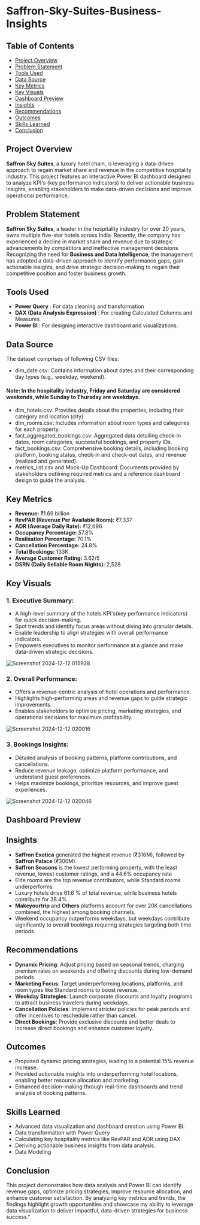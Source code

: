 # Saffron-Sky-Suites-Business-Insights

## Table of Contents
- [Project Overview](#project-overview)
- [Problem Statement](#problem-statement)
- [Tools Used](#tools-used)
- [Data Source](#data-source)
- [Key Metrics](#key-metrics)
- [Key Visuals](#key-visuals)
- [Dashboard Preview](#dashboard-preview)
- [Insights](#insights)
- [Recommendations](#recommendations)
- [Outcomes](#outcomes)
- [Skills Learned](#skills-learned)
- [Conclusion](#conclusion)

## Project Overview 
**Saffron Sky Suites**, a luxury hotel chain, is leveraging a data-driven approach to regain market share and revenue in the competitive hospitality industry. This project features an interactive Power BI dashboard designed to analyze KPI's (key performance indicators) to deliver actionable business insights, enabling stakeholders to make data-driven decisions and improve operational performance.

## Problem Statement 
**Saffron Sky Suites**, a leader in the hospitality industry for over 20 years, owns multiple five-star hotels across India. Recently, the company has experienced a decline in market share and revenue due to strategic advancements by competitors and ineffective management decisions. Recognizing the need for **Business and Data Intelligence**, the management has adopted a data-driven approach to identify performance gaps, gain actionable insights, and drive strategic decision-making to regain their competitive position and foster business growth.

## Tools Used 
- **Power Query** : For data cleaning and transformation
- **DAX (Data Analysis Expression)** : For creating Calculated Columns and Measures
- **Power BI** : For designing interactive dashboard and visualizations.

## Data Source 
The dataset comprises of following CSV files: 
- dim_date.csv: Contains information about dates and their corresponding day types (e.g., weekday, weekend).
 #### **Note**: In the hospitality industry, **Friday and Saturday** are considered **weekends**, while **Sunday to Thursday** are **weekdays**.
- dim_hotels.csv: Provides details about the properties, including their category and location (city).
- dim_rooms.csv: Includes information about room types and categories for each property.
- fact_aggregated_bookings.csv: Aggregated data detailing check-in dates, room categories, successful bookings, and property IDs.
- fact_bookings.csv: Comprehensive booking details, including booking platform, booking status, check-in and check-out dates, and revenue (realized and generated). 
- metrics_list.csv and Mock-Up Dashboard: Documents provided by stakeholders outlining required metrics and a reference dashboard design to guide the analysis.

## Key Metrics 
- **Revenue:** ₹1.69 billion  
- **RevPAR (Revenue Per Available Room):** ₹7,337  
- **ADR (Average Daily Rate):** ₹12,696  
- **Occupancy Percentage:** 57.8%  
- **Realisation Percentage:** 70.1%  
- **Cancellation Percentage:** 24.8%  
- **Total Bookings:** 133K  
- **Average Customer Rating:** 3.62/5
- **DSRN (Daily Sellable Room Nights):** 2,528

## Key Visuals 
### 1. **Executive Summary:**
- A high-level summary of the hotels KPI's(key performance indicators) for quick decision-making.
- Spot trends and identify focus areas without diving into granular details. 
- Enable leadership to align strategies with overall performance indicators.
- Empowers executives to monitor performance at a glance and make data-driven strategic decisions.

![Screenshot 2024-12-12 015928](https://github.com/user-attachments/assets/e1e8c367-e8f8-4838-9721-e767bc9a6f5d)

### 2. **Overall Performance:**
- Offers a revenue-centric analysis of hotel operations and performance.
- Highlights high-performing areas and revenue gaps to guide strategic improvements.
- Enables stakeholders to optimize pricing, marketing strategies, and operational decisions for maximum profitability.

![Screenshot 2024-12-12 020016](https://github.com/user-attachments/assets/44a41cde-38bc-4db8-a4b3-78f4888b710a)

### 3. **Bookings Insights:**
- Detailed analysis of booking patterns, platform contributions, and cancellations.
- Reduce revenue leakage, optimize platform performance, and understand guest preferences.
- Helps maximize bookings, prioritize resources, and improve guest experiences.

![Screenshot 2024-12-12 020046](https://github.com/user-attachments/assets/4951c705-6bd7-45a3-a617-8e15b0ba43ac)

## Dashboard Preview

## Insights 
- **Saffron Exotica** generated the highest revenue (₹316M), followed by **Saffron Palace** (₹300M).  
- **Saffron Seasons** is the lowest performing property, with the least revenue, lowest customer ratings, and a 44.6% occupancy rate 
- Elite rooms are the top revenue contributors, while Standard rooms underperforms.
- Luxury hotels drive 61.6 % of total revenue, while business hotels contribute for 38.4% .
- **Makeyourtrip** and **Others** platforms account for over 20K cancellations combined, the highest among booking channels.  
- Weekend occupancy outperforms weekdays, but weekdays contribute significantly to overall bookings requiring strategies targeting both time periods.

## Recommendations
- **Dynamic Pricing**: Adjust pricing based on seasonal trends, charging premium rates on weekends and offering discounts during low-demand periods.
- **Marketing Focus**: Target underperforming locations, platforms, and room types like Standard rooms to boost revenue.
- **Weekday Strategies**: Launch corporate discounts and loyalty programs to attract business travelers during weekdays.
- **Cancellation Policies**: Implement stricter policies for peak periods and offer incentives to reschedule rather than cancel.
- **Direct Bookings**: Provide exclusive discounts and better deals to increase direct bookings and enhance customer loyalty.

## Outcomes
- Proposed dynamic pricing strategies, leading to a potential 15% revenue increase.  
- Provided actionable insights into underperforming hotel locations, enabling better resource allocation and marketing.
- Enhanced decision-making through real-time dashboards and trend analysis of booking patterns.

## Skills Learned 
- Advanced data visualization and dashboard creation using Power BI.
- Data transformation with Power Query 
- Calculating key hospitality metrics like RevPAR and ADR using DAX.
- Deriving actionable business insights from data analysis.
- Data Modeling

## Conclusion 
This project demonstrates how data analysis and Power BI can identify revenue gaps, optimize pricing strategies, improve resource allocation, and enhance customer satisfaction. By analyzing key metrics and trends, the findings highlight growth opportunities and showcase my ability to leverage data visualization to deliver impactful, data-driven strategies for business success."















